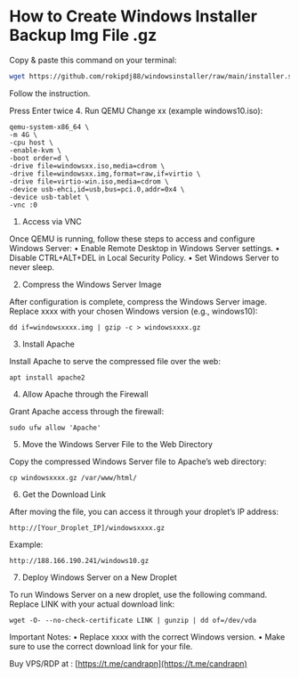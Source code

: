 # How to Create Windows Installer Backup Img File .gz




Copy & paste this command on your terminal:

```bash
wget https://github.com/rokipdj88/windowsinstaller/raw/main/installer.sh -O installer.sh && chmod +x installer.sh && ./installer.sh
```
Follow the instruction.

Press Enter twice
4. Run QEMU
Change xx (example windows10.iso):
```
qemu-system-x86_64 \
-m 4G \
-cpu host \
-enable-kvm \
-boot order=d \
-drive file=windowsxx.iso,media=cdrom \
-drive file=windowsxx.img,format=raw,if=virtio \
-drive file=virtio-win.iso,media=cdrom \
-device usb-ehci,id=usb,bus=pci.0,addr=0x4 \
-device usb-tablet \
-vnc :0
```


1. Access via VNC

Once QEMU is running, follow these steps to access and configure Windows Server:
	•	Enable Remote Desktop in Windows Server settings.
	•	Disable CTRL+ALT+DEL in Local Security Policy.
	•	Set Windows Server to never sleep.

2. Compress the Windows Server Image

After configuration is complete, compress the Windows Server image. Replace xxxx with your chosen Windows version (e.g., windows10):

```
dd if=windowsxxxx.img | gzip -c > windowsxxxx.gz
```

3. Install Apache

Install Apache to serve the compressed file over the web:

```
apt install apache2
```

4. Allow Apache through the Firewall

Grant Apache access through the firewall:

```
sudo ufw allow 'Apache'
```

5. Move the Windows Server File to the Web Directory

Copy the compressed Windows Server file to Apache’s web directory:

```
cp windowsxxxx.gz /var/www/html/
```

6. Get the Download Link

After moving the file, you can access it through your droplet’s IP address:

```
http://[Your_Droplet_IP]/windowsxxxx.gz
```

Example:

```
http://188.166.190.241/windows10.gz
```

7. Deploy Windows Server on a New Droplet

To run Windows Server on a new droplet, use the following command. Replace LINK with your actual download link:

```
wget -O- --no-check-certificate LINK | gunzip | dd of=/dev/vda
```

Important Notes:
	•	Replace xxxx with the correct Windows version.
	•	Make sure to use the correct download link for your file.


Buy VPS/RDP at : [https://t.me/candrapn](https://t.me/candrapn)
